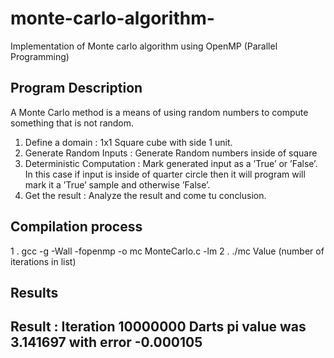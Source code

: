 # monte-carlo-algorithm-
Implementation of Monte carlo algorithm using OpenMP (Parallel Programming) 

## Program Description
A Monte Carlo method is a means of using random numbers to compute
something that is not random.
1. Define a domain : 1x1 Square cube with side 1 unit.
2. Generate Random Inputs : Generate Random numbers inside of square
3. Deterministic Computation : Mark generated input as a ’True’ or ’False’. In this case if input is inside of quarter circle then it will program will mark it a ’True’ sample and otherwise ’False’.
4. Get the result : Analyze the result and come tu conclusion.

## Compilation process
1 . gcc -g -Wall -fopenmp -o mc MonteCarlo.c -lm
2 . ./mc Value (number of iterations in list)

## Results 
## Result : Iteration 10000000 Darts pi value was 3.141697 with error -0.000105 
